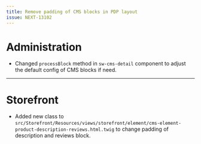 ```yaml
---
title: Remove padding of CMS blocks in PDP layout
issue: NEXT-13102
---
```

# Administration
* Changed `processBlock` method in `sw-cms-detail` component to adjust the default config of CMS blocks if need.
___
# Storefront
* Added new class to `src/Storefront/Resources/views/storefront/element/cms-element-product-description-reviews.html.twig` to change padding of description and reviews block.
